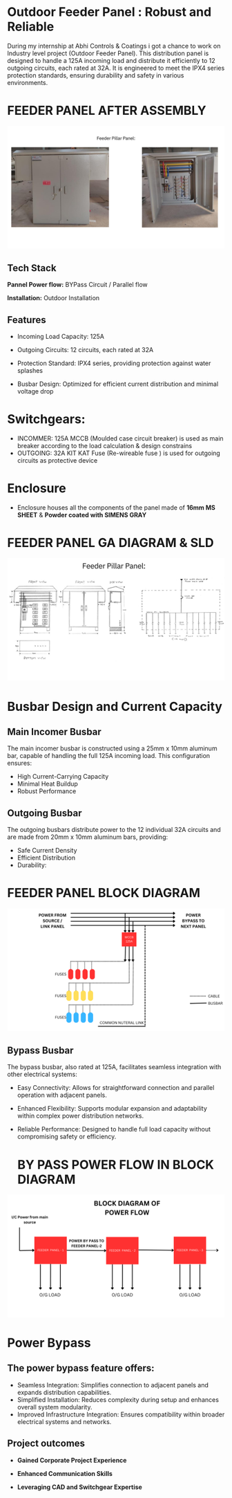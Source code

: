 
# Outdoor Feeder Panel : Robust and Reliable


During my internship at Abhi Controls & Coatings i got a chance to work on Industry level project (Outdoor Feeder Panel). This distribution panel is designed to handle a 125A incoming load and distribute it efficiently to 12 outgoing circuits, each rated at 32A. It is engineered to meet the IPX4 series protection standards, ensuring durability and safety in various environments.
# FEEDER PANEL AFTER ASSEMBLY

![My Project Logo](f2.png)


## Tech Stack

**Pannel Power flow:** BYPass Circuit / Parallel flow

**Installation:** Outdoor Installation


## Features

- Incoming Load Capacity: 125A

- Outgoing Circuits: 12 circuits, each rated at 32A

- Protection Standard: IPX4 series, providing protection against water splashes

- Busbar Design: Optimized for efficient current distribution and minimal voltage drop



# Switchgears:
- INCOMMER: 125A MCCB (Moulded case circuit breaker) is used as main breaker according to the load calculation & design constrains
- OUTGOING: 32A KIT KAT Fuse (Re-wireable fuse ) is used for outgoing circuits as protective device

# Enclosure 
- Enclosure houses all the components of the panel made of **16mm MS SHEET** & **Powder coated with SIMENS GRAY** 

# FEEDER PANEL GA DIAGRAM & SLD

![My Project Logo](f1.png)


# Busbar Design and Current Capacity
## Main Incomer Busbar
The main incomer busbar is constructed using a 25mm x 10mm aluminum bar, capable of handling the full 125A incoming load. This configuration ensures:

- High Current-Carrying Capacity
- Minimal Heat Buildup
- Robust Performance

## Outgoing Busbar
The outgoing busbars distribute power to the 12 individual 32A circuits and are made from 20mm x 10mm aluminum bars, providing:

- Safe Current Density
- Efficient Distribution
- Durability:
 # FEEDER PANEL BLOCK DIAGRAM

![My Project Logo](f3.png)
  

## Bypass Busbar
The bypass busbar, also rated at 125A, facilitates seamless integration with other electrical systems:

- Easy Connectivity: Allows for straightforward connection and parallel operation with adjacent panels.
- Enhanced Flexibility: Supports modular expansion and adaptability within complex power distribution networks.
- Reliable Performance: Designed to handle full load capacity without compromising safety or efficiency.

  # BY PASS POWER FLOW IN BLOCK DIAGRAM

![My Project Logo](f4.png)


# Power Bypass
## The power bypass feature offers:

- Seamless Integration: Simplifies connection to adjacent panels and expands distribution capabilities.
- Simplified Installation: Reduces complexity during setup and enhances overall system modularity.
- Improved Infrastructure Integration: Ensures compatibility within broader electrical systems and networks.
## Project outcomes

- **Gained Corporate Project Experience** 

- **Enhanced Communication Skills**

- **Leveraging CAD and Switchgear Expertise**
